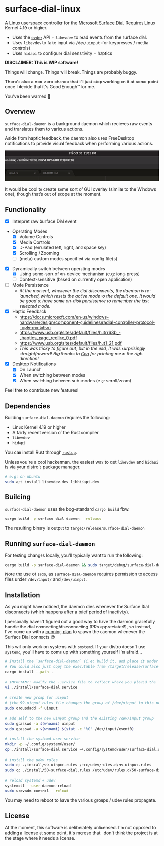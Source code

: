 # surface-dial-linux

A Linux userspace controller for the [Microsoft Surface Dial](https://www.microsoft.com/en-us/p/surface-dial/925r551sktgn). Requires Linux Kernel 4.19 or higher.

- Uses the [`evdev`](https://en.wikipedia.org/wiki/Evdev) API + `libevdev` to read events from the surface dial.
- Uses `libevdev` to fake input via `/dev/uinput` (for keypresses / media controls)
- Uses `hidapi` to configure dial sensitivity + haptics

**DISCLAIMER: This is WIP software!**

Things will change.
Things will break.
Things are probably buggy.

There's also a non-zero chance that I'll just stop working on it at some point once I decide that it's Good Enough:tm: for me.

You've been warned :eyes:

## Overview

`surface-dial-daemon` is a background daemon which recieves raw events and translates them to various actions.

Aside from haptic feedback, the daemon also uses FreeDesktop notifications to provide visual feedback when performing various actions.

![](notif-demo.gif)

It would be cool to create some sort of GUI overlay (similar to the Windows one), though that's out of scope at the moment.

## Functionality

- [x] Interpret raw Surface Dial event
- Operating Modes
    - [x] Volume Controls
    - [x] Media Controls
    - [x] D-Pad (emulated left, right, and space key)
    - [x] Scrolling / Zooming
    - [ ] \(meta\) custom modes specified via config file(s)
- [x] Dynamically switch between operating modes
    - [x] Using some-sort of on-device mechanism (e.g: long-press)
    - [ ] Context-sensitive (based on currently open application)
- [ ] Mode Persistence
    - _At the moment, whenever the dial disconnects, the daemon is re-launched, which resets the active mode to the default one. It would be good to have some on-disk persistence to remember the last selected mode._
- [x] Haptic Feedback
    - https://docs.microsoft.com/en-us/windows-hardware/design/component-guidelines/radial-controller-protocol-implementation
    - https://www.usb.org/sites/default/files/hutrr63b_-_haptics_page_redline_0.pdf
    - https://www.usb.org/sites/default/files/hut1_21.pdf
    - _This was tricky to figure out, but in the end, it was surprisingly straightforward! Big thanks to [Geo](https://www.linkedin.com/in/geo-palakunnel-57718245/) for pointing me in the right direction!_
- [x] Desktop Notifications
    - [x] On Launch
    - [x] When switching between modes
    - [x] When switching between sub-modes (e.g: scroll/zoom)

Feel free to contribute new features!

## Dependencies

Building `surface-dial-daemon` requires the following:

- Linux Kernel 4.19 or higher
- A fairly recent version of the Rust compiler
- `libevdev`
- `hidapi`

You can install Rust through [`rustup`](https://rustup.rs/).

Unless you're a cool hackerman, the easiest way to get `libevdev` and `hidapi` is via your distro's package manager.

```bash
# e.g: on ubuntu
sudo apt install libevdev-dev libhidapi-dev
```

## Building

`surface-dial-daemon` uses the bog-standard `cargo build` flow.

```bash
cargo build -p surface-dial-daemon --release
```

The resulting binary is output to `target/release/surface-dial-daemon`

## Running `surface-dial-daemon`

For testing changes locally, you'll typically want to run the following:

```bash
cargo build -p surface-dial-daemon && sudo target/debug/surface-dial-daemon
```

Note the use of `sudo`, as `surface-dial-daemon` requires permission to access files under `/dev/input/` and `/dev/uinput`.

## Installation

As you might have noticed, the daemon dies whenever the Surface Dial disconnects (which happens after a brief period of inactivity).

I personally haven't figured out a good way to have the daemon gracefully handle the dial connecting/disconnecting (PRs appreciated!), so instead, I've come up with a [cunning plan](https://www.youtube.com/watch?v=AsXKS8Nyu8Q) to spawn the daemon whenever the Surface Dial connects :wink:

This will only work on systems with `systemd`.
If your distro doesn't use `systemd`, you'll have to come up with something yourself I'm afraid...

```bash
# Install the `surface-dial-daemon` (i.e: build it, and place it under ~/.cargo/bin/surface-dial-daemon)
# You could also just copy the executable from /target/release/surface-dial-daemon to wherever you like.
cargo install --path .

# IMPORTANT: modify the .service file to reflect where you placed the `service-dial-daemon` executable
vi ./install/surface-dial.service

# create new group for uinput
# (the 99-uinput.rules file changes the group of /dev/uinput to this new group)
sudo groupdadd -f uinput

# add self to the new uinput group and the existing /dev/input group
sudo gpasswd -a $(whoami) uinput
sudo gpasswd -a $(whoami) $(stat -c "%G" /dev/input/event0)

# install the systemd user service
mkdir -p ~/.config/systemd/user/
cp ./install/surface-dial.service ~/.config/systemd/user/surface-dial.service

# install the udev rules
sudo cp ./install/99-uinput.rules /etc/udev/rules.d/99-uinput.rules
sudo cp ./install/50-surface-dial.rules /etc/udev/rules.d/50-surface-dial.rules

# reload systemd + udev
systemctl --user daemon-reload
sudo udevadm control --reload
```

You may need to reboot to have the various groups / udev rules propagate.

## License

At the moment, this software is deliberately unlicensed. I'm not opposed to adding a license at some point, it's moreso that I don't think the project is at the stage where it needs a license.
